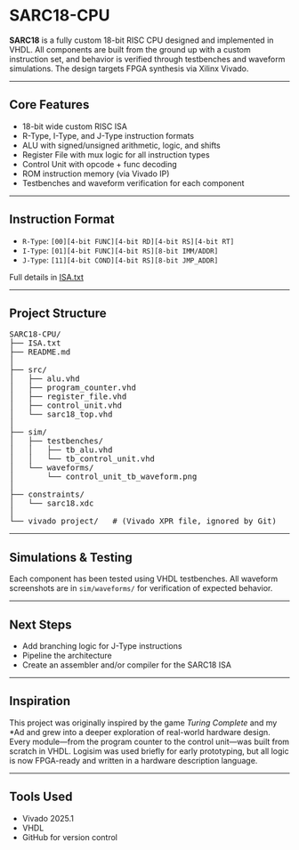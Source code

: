 # SARC18-CPU

**SARC18** is a fully custom 18-bit RISC CPU designed and implemented in VHDL. All components are built from the ground up with a custom instruction set, and behavior is verified through testbenches and waveform simulations. The design targets FPGA synthesis via Xilinx Vivado.

---

## Core Features

- 18-bit wide custom RISC ISA
- R-Type, I-Type, and J-Type instruction formats
- ALU with signed/unsigned arithmetic, logic, and shifts
- Register File with mux logic for all instruction types
- Control Unit with opcode + func decoding
- ROM instruction memory (via Vivado IP)
- Testbenches and waveform verification for each component

---

## Instruction Format

- `R-Type`:  `[00][4-bit FUNC][4-bit RD][4-bit RS][4-bit RT]`
- `I-Type`:  `[01][4-bit FUNC][4-bit RS][8-bit IMM/ADDR]`
- `J-Type`:  `[11][4-bit COND][4-bit RS][8-bit JMP_ADDR]`

Full details in [ISA.txt](./ISA.txt)

---

## Project Structure

<pre>
SARC18-CPU/
├── ISA.txt
├── README.md
│
├── src/
│   ├── alu.vhd
│   ├── program_counter.vhd
│   ├── register_file.vhd
│   ├── control_unit.vhd
│   └── sarc18_top.vhd
│
├── sim/
│   ├── testbenches/
│   │   ├── tb_alu.vhd
│   │   └── tb_control_unit.vhd
│   └── waveforms/
│       └── control_unit_tb_waveform.png
│
├── constraints/
│   └── sarc18.xdc
│
└── vivado_project/   # (Vivado XPR file, ignored by Git)
</pre>

---

## Simulations & Testing

Each component has been tested using VHDL testbenches. All waveform screenshots are in `sim/waveforms/` for verification of expected behavior.

---

## Next Steps

- Add branching logic for J-Type instructions
- Pipeline the architecture
- Create an assembler and/or compiler for the SARC18 ISA

---

## Inspiration

This project was originally inspired by the game *Turing Complete* and my *Ad and grew into a deeper exploration of real-world hardware design. Every module—from the program counter to the control unit—was built from scratch in VHDL. Logisim was used briefly for early prototyping, but all logic is now FPGA-ready and written in a hardware description language.

---

## Tools Used

- Vivado 2025.1
- VHDL
- GitHub for version control

